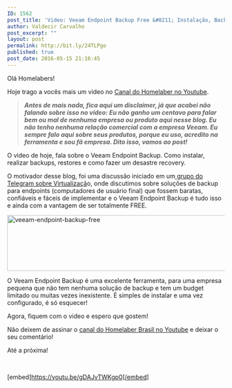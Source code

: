 ```yaml
---
ID: 1562
post_title: 'Video: Veeam Endpoint Backup Free &#8211; Instalação, Backup, Restore e Desastre Recovery'
author: Valdecir Carvalho
post_excerpt: ""
layout: post
permalink: http://bit.ly/24TLPgo
published: true
post_date: 2016-05-15 21:16:45
---
```

Olá Homelabers!

Hoje trago a vocês mais um video no <a href="http://bit.ly/youtubehomelaber" target="_blank">Canal do Homelaber no Youtube</a>.

<blockquote><em><strong>Antes de mais nada, fica aqui um disclaimer, já que acabei não falando sobre isso no video: Eu não ganho um centavo para falar bem ou mal de nenhuma empresa ou produto aqui nesse blog. Eu não tenho nenhuma relação comercial com a empresa Veeam. Eu sempre falo aqui sobre seus produtos, porque eu uso, acredito na ferramenta e sou fã empresa. Dito isso, vamos ao post!</strong></em></blockquote>

O video de hoje, fala sobre o Veeam Endpoint Backup. Como instalar, realizar backups, restores e como fazer um desastre recovery.

O motivador desse blog, foi uma discussão iniciado em um<a href="http://homelaber.com.br/grupo-de-virtualizacao-no-telegram/"> grupo do Telegram sobre Virtualizaçã</a>o, onde discutimos sobre soluções de backup para endpoints (computadores de usuário final) que fossem baratas, confiáveis e fáceis de implementar e o Veeam Endpoint Backup é tudo isso e ainda com a vantagem de ser totalmente FREE.

<img class="aligncenter size-full wp-image-1201" src="http://homelaber.com.br/site/wp-content/uploads/2016/03/veeam-endpoint-backup-free-e1458459351194.png" alt="veeam-endpoint-backup-free" width="800" height="129" />

O Veeam Endpoint Backup é uma excelente ferramenta, para uma empresa pequena que não tem nenhuma solução de backup e tem um budget limitado ou muitas vezes inexistente. É simples de instalar e uma vez configurado, é só esquecer!

Agora, fiquem com o video e espero que gostem!

Não deixem de assinar o <a href="http://bit.ly/youtubehomelaber" target="_blank">canal do Homelaber Brasil no Youtube</a> e deixar o seu comentário!

Até a próxima!

&nbsp;

[embed]https://youtu.be/gDAJvTWKgp0[/embed]